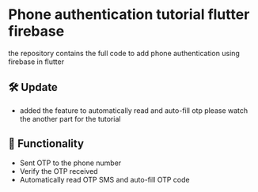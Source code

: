 # Phone authentication tutorial flutter firebase

the repository contains the full code to add phone authentication using firebase in flutter

## 🛠 Update
- added the feature to automatically read and auto-fill otp please watch the another part for the tutorial

## 🚀 Functionality
- Sent OTP to the phone number
- Verify the OTP received
- Automatically read OTP SMS and auto-fill OTP code


 
 
